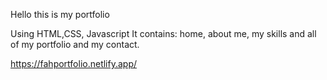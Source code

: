 Hello this is my portfolio

Using HTML,CSS, Javascript
It contains: home, about me, my skills and all of my portfolio and my contact.

https://fahportfolio.netlify.app/

